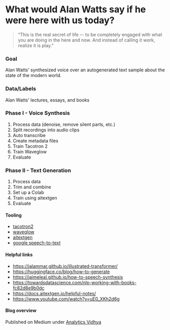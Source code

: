 # What would Alan Watts say if he were here with us today?

> “This is the real secret of life -- to be completely engaged with what you are doing in the here and now. And instead of calling it work, realize it is play.”

### Goal	
Alan Watts' synthesized voice over an autogenerated text sample about the state of the modern world.

### Data/Labels
Alan Watts' lectures, essays, and books

### Phase I - Voice Synthesis
1. Process data (denoise, remove silent parts, etc.)
2. Split recordings into audio clips
3. Auto transcribe
4. Create metadata files
5. Train Tacotron 2
6. Train Waveglow
7. Evaluate

### Phase II - Text Generation
1. Process data
2. Trim and combine
3. Set up a Colab
4. Train using aitextgen
5. Evaluate

#### Tooling
- [tacotron2](https://github.com/NVIDIA/tacotron2/)
- [waveglow](https://github.com/NVIDIA/waveglow/)
- [aitextgen](https://docs.aitextgen.io/generate/)
- [google speech-to-text](https://cloud.google.com/speech-to-text?utm_source=google&utm_medium=cpc&utm_campaign=na-US-all-en-dr-bkws-all-all-trial-e-dr-1605212&utm_content=text-ad-none-any-DEV_c-CRE_553443483826-ADGP_Desk%20%7C%20BKWS%20-%20EXA%20%7C%20Txt%20_%20AI%20%26%20ML%20_%20Speech-to-Text_Speech%20to%20Text_General-KWID_43700066933719490-kwd-21425535976&utm_term=KW_google%20speech%20to%20text-ST_google%20speech%20to%20text&gclid=CjwKCAjwue6hBhBVEiwA9YTx8DSMwhM5w5_ypETWLY1upKFrY9wd2STyzADlqY2ixsXpM9VQ_kOYFBoCx-YQAvD_BwE&gclsrc=aw.ds) 

#### Helpful links
- https://jalammar.github.io/illustrated-transformer/
- https://huggingface.co/blog/how-to-generate
- https://jaimeleal.github.io/how-to-speech-synthesis
- https://towardsdatascience.com/nlp-working-with-books-fc82d8e9b0dc
- https://docs.aitextgen.io/helpful-notes/
- https://www.youtube.com/watch?v=uE0_XKh2d6g

#### Blog overview
Published on Medium under [Analytics Vidhya](https://ttikh.medium.com/what-would-alan-watts-say-if-he-were-here-with-us-today-1de4c14199ca)
